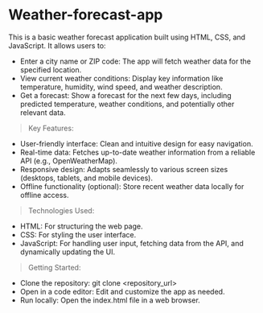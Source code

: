 # Weather-forecast-app
This is a basic weather forecast application built using HTML, CSS, and JavaScript. It allows users to:

- Enter a city name or ZIP code: The app will fetch weather data for the specified location.
- View current weather conditions: Display key information like temperature, humidity, wind speed, and weather description.
- Get a forecast: Show a forecast for the next few days, including predicted temperature, weather conditions, and potentially other relevant data.

> Key Features:

- User-friendly interface: Clean and intuitive design for easy navigation.
- Real-time data: Fetches up-to-date weather information from a reliable API (e.g., OpenWeatherMap).
- Responsive design: Adapts seamlessly to various screen sizes (desktops, tablets, and mobile devices).
- Offline functionality (optional): Store recent weather data locally for offline access.

> Technologies Used:

 - HTML: For structuring the web page.
 - CSS: For styling the user interface.
 - JavaScript: For handling user input, fetching data from the API, and dynamically updating the UI.

> Getting Started:

 - Clone the repository: git clone <repository_url>
 - Open in a code editor: Edit and customize the app as needed.
 - Run locally: Open the index.html file in a web browser.

